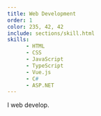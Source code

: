 ```yaml
---
title: Web Development
order: 1
color: 235, 42, 42
include: sections/skill.html
skills:
      - HTML
      - CSS
      - JavaScript
      - TypeScript
      - Vue.js
      - C#
      - ASP.NET
---
```

I web develop.
